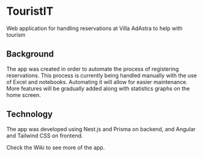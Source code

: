# TouristIT
Web application for handling reservations at Villa AdAstra to help with tourism

## Background
The app was created in order to automate the process of registering reservations. This process is currently being handled manually with the use of Excel and notebooks. Automating it will allow for easier maintenance. More features will be gradually added along with statistics graphs on the home screen.

## Technology
The app was developed using Nest.js and Prisma on backend, and Angular and Tailwind CSS on frontend. 

Check the Wiki to see more of the app.
